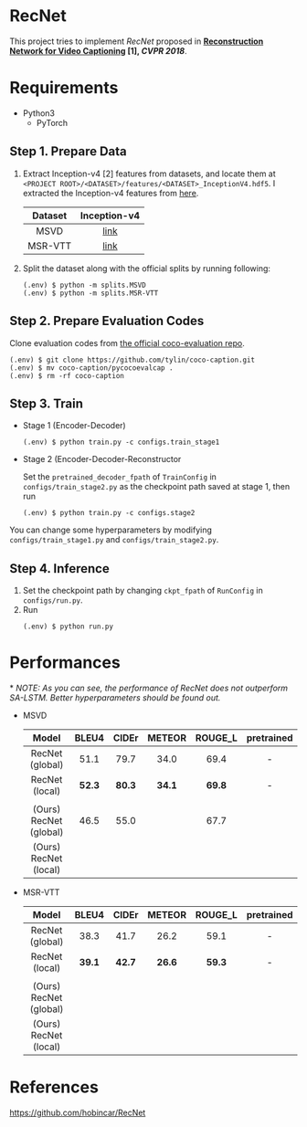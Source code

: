 # RecNet

This project tries to implement *RecNet* proposed in **[Reconstruction Network for Video Captioning](http://openaccess.thecvf.com/content_cvpr_2018/papers/Wang_Reconstruction_Network_for_CVPR_2018_paper.pdf) [1], *CVPR 2018***.


# Requirements

* Python3
  * PyTorch

## Step 1. Prepare Data

1. Extract Inception-v4 [2] features from datasets, and locate them at `<PROJECT ROOT>/<DATASET>/features/<DATASET>_InceptionV4.hdf5`. I extracted the Inception-v4 features from [here](https://github.com/hobincar/pytorch-video-feature-extractor).

   | Dataset | Inception-v4 |
   | :---: | :---: |
   | MSVD | [link](https://drive.google.com/open?id=18aZ8AdFeJ8h2wPR3YMnZNHnw7ebtfGih) | 
   | MSR-VTT | [link](https://drive.google.com/open?id=1pFh4u-KwSnCFRl6UJgg7yeaLo2GbxkVT) |

2. Split the dataset along with the official splits by running following:

   ```
   (.env) $ python -m splits.MSVD
   (.env) $ python -m splits.MSR-VTT
   ```
   

## Step 2. Prepare Evaluation Codes

Clone evaluation codes from [the official coco-evaluation repo](https://github.com/tylin/coco-caption).

   ```
   (.env) $ git clone https://github.com/tylin/coco-caption.git
   (.env) $ mv coco-caption/pycocoevalcap .
   (.env) $ rm -rf coco-caption
   ```

## Step 3. Train

* Stage 1 (Encoder-Decoder)

   ```
   (.env) $ python train.py -c configs.train_stage1
   ```

* Stage 2 (Encoder-Decoder-Reconstructor

   Set the `pretrained_decoder_fpath` of `TrainConfig` in `configs/train_stage2.py` as the checkpoint path saved at stage 1, then run

   ```
   (.env) $ python train.py -c configs.stage2
   ```
   
You can change some hyperparameters by modifying `configs/train_stage1.py` and `configs/train_stage2.py`.


## Step 4. Inference

1. Set the checkpoint path by changing `ckpt_fpath` of `RunConfig` in `configs/run.py`.
2. Run
   ```
   (.env) $ python run.py
   ```


# Performances

\* *NOTE: As you can see, the performance of RecNet does not outperform SA-LSTM. Better hyperparameters should be found out.*

* MSVD

  | Model | BLEU4 | CIDEr | METEOR | ROUGE_L | pretrained |
  | :---: | :---: | :---: | :---: | :---: | :---: |
  | RecNet (global) | 51.1 | 79.7 | 34.0 | 69.4 | - |
  | RecNet (local) | **52.3** | **80.3** | **34.1** | **69.8** | - |
  |  |  |  |  |  |  |
  | (Ours) RecNet (global) |46.5 |	55.0 | |67.7 |	|
  | (Ours) RecNet (local) |   |  |	 |	  | |


* MSR-VTT

  | Model | BLEU4 | CIDEr | METEOR | ROUGE_L | pretrained |
  | :---: | :---: | :---: | :---: | :---: | :---: |
  | RecNet (global) | 38.3 | 41.7 | 26.2 | 59.1 | - |
  | RecNet (local) | **39.1** | **42.7** | **26.6** | **59.3** | - |
  |  |  |  |  |  |  |
  | (Ours) RecNet (global) |  |		| 	|  |  |
  | (Ours) RecNet (local) |  |		| 	|  |  |


# References
https://github.com/hobincar/RecNet
